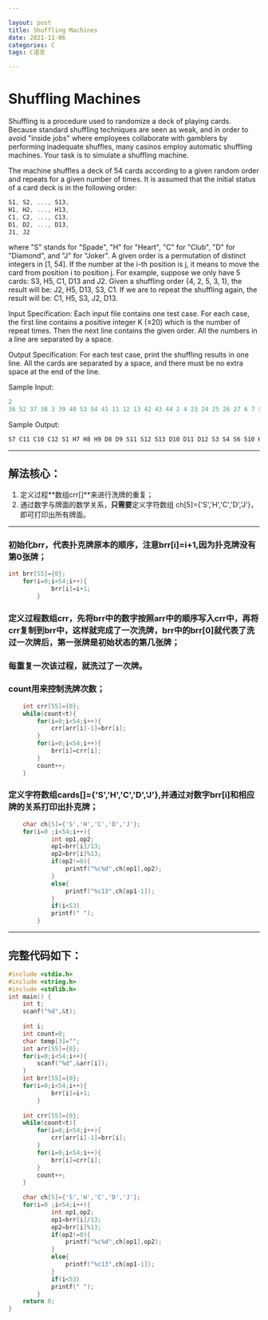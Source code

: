 ```yaml
---

layout: post
title: Shuffling Machines
date: 2021-11-06
categories: C
tags: C语言

---
```


# Shuffling Machines

Shuffling is a procedure used to randomize a deck of playing cards. Because standard shuffling techniques are seen as weak, and in order to avoid "inside jobs" where employees collaborate with gamblers by performing inadequate shuffles, many casinos employ automatic shuffling machines. Your task is to simulate a shuffling machine.

The machine shuffles a deck of 54 cards according to a given random order and repeats for a given number of times. It is assumed that the initial status of a card deck is in the following order:

```c
S1, S2, ..., S13, 
H1, H2, ..., H13, 
C1, C2, ..., C13, 
D1, D2, ..., D13, 
J1, J2
```

where "S" stands for "Spade", "H" for "Heart", "C" for "Club", "D" for "Diamond", and "J" for "Joker". A given order is a permutation of distinct integers in [1, 54]. If the number at the i-th position is j, it means to move the card from position i to position j. For example, suppose we only have 5 cards: S3, H5, C1, D13 and J2. Given a shuffling order {4, 2, 5, 3, 1}, the result will be: J2, H5, D13, S3, C1. If we are to repeat the shuffling again, the result will be: C1, H5, S3, J2, D13.

Input Specification:
Each input file contains one test case. For each case, the first line contains a positive integer K (≤20) which is the number of repeat times. Then the next line contains the given order. All the numbers in a line are separated by a space.

Output Specification:
For each test case, print the shuffling results in one line. All the cards are separated by a space, and there must be no extra space at the end of the line.

Sample Input:

```c
2
36 52 37 38 3 39 40 53 54 41 11 12 13 42 43 44 2 4 23 24 25 26 27 6 7 8 48 49 50 51 9 10 14 15 16 5 17 18 19 1 20 21 22 28 29 30 31 32 33 34 35 45 46 47
```

Sample Output:

```c
S7 C11 C10 C12 S1 H7 H8 H9 D8 D9 S11 S12 S13 D10 D11 D12 S3 S4 S6 S10 H1 H2 C13 D2 D3 D4 H6 H3 D13 J1 J2 C1 C2 C3 C4 D1 S5 H5 H11 H12 C6 C7 C8 C9 S2 S8 S9 H10 D5 D6 D7 H4 H13 C5
```

------
## 解法核心：
1. 定义过程**数组crr[]**来进行洗牌的重复；
2. 通过数字与牌面的数学关系，**只需要**定义字符数组 ch[5]={'S','H','C','D','J'}，即可打印出所有牌面。

---

### 初始化brr，代表扑克牌原本的顺序，注意brr[i]=i+1,因为扑克牌没有第0张牌；

```c
int brr[55]={0};
	for(i=0;i<54;i++){
			brr[i]=i+1;
		}
```

### 定义过程数组crr，先将brr中的数字按照arr中的顺序写入crr中，再将crr复制到brr中，这样就完成了一次洗牌，brr中的brr[0]就代表了洗过一次牌后，第一张牌是初始状态的第几张牌；

### 每重复一次该过程，就洗过了一次牌。

### count用来控制洗牌次数；

```c
	int crr[55]={0};
	while(count<t){
		for(i=0;i<54;i++){
			crr[arr[i]-1]=brr[i];
		}
		for(i=0;i<54;i++){
			brr[i]=crr[i];
		}
		count++;
	}
```

### 定义字符数组cards[]={'S','H','C','D','J'},并通过对数字brr[i]和相应牌的关系打印出扑克牌；

```c
	char ch[5]={'S','H','C','D','J'};
	for(i=0 ;i<54;i++){
			int op1,op2;
			op1=brr[i]/13;
			op2=brr[i]%13;
			if(op2!=0){
				printf("%c%d",ch[op1],op2);
			}
			else{
				printf("%c13",ch[op1-1]);
			}
			if(i<53)
			printf(" ");
		}
```

---

## 完整代码如下：

```c
#include <stdio.h>
#include <string.h>
#include <stdlib.h>
int main() {
	int t;
	scanf("%d",&t);
	
	int i;
	int count=0;
	char temp[3]="";
	int arr[55]={0};
	for(i=0;i<54;i++){
		scanf("%d",&arr[i]);
	}
	int brr[55]={0};
	for(i=0;i<54;i++){
			brr[i]=i+1;
		}
	
	int crr[55]={0};
	while(count<t){
		for(i=0;i<54;i++){
			crr[arr[i]-1]=brr[i];
		}
		for(i=0;i<54;i++){
			brr[i]=crr[i];
		}
		count++;
	}
	
	char ch[5]={'S','H','C','D','J'};
	for(i=0 ;i<54;i++){
			int op1,op2;
			op1=brr[i]/13;
			op2=brr[i]%13;
			if(op2!=0){
				printf("%c%d",ch[op1],op2);
			}
			else{
				printf("%c13",ch[op1-1]);
			}
			if(i<53)
			printf(" ");
		}
	return 0;
}
```

